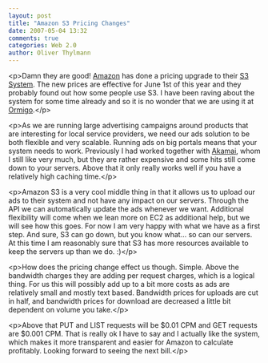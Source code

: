 ```yaml
---
layout: post
title: "Amazon S3 Pricing Changes"
date: 2007-05-04 13:32
comments: true
categories: Web 2.0
author: Oliver Thylmann
---
```








&lt;p&gt;Damn they are good! [Amazon](http://amazon.com) has done a pricing upgrade to their [S3 System](http://www.amazon.com/gp/browse.html?node=16427261). The new prices are effective for June 1st of this year and they probably found out how some people use S3. I have been raving about the system for some time already and so it is no wonder that we are using it at [Ormigo](https://ormigo.com).&lt;/p&gt;

&lt;p&gt;As we are running large advertising campaigns around products that are interesting for local service providers, we need our ads solution to be both flexible and very scalable. Running ads on big portals means that your system needs to work. Previously I had worked together with [Akamai](http://akamai.com/), whom I still like very much, but they are rather expensive and some hits still come down to your servers. Above that it only really works well if you have a relatively high caching time.&lt;/p&gt;

&lt;p&gt;Amazon S3 is a very cool middle thing in that it allows us to upload our ads to their system and not have any impact on our servers. Through the API we can automatically update the ads whenever we want. Additional flexibility will come when we lean more on EC2 as additional help, but we will see how this goes. For now I am very happy with what we have as a first step. And sure, S3 can go down, but you know what... so can our servers. At this time I am reasonably sure that S3 has more resources available to keep the servers up than we do. :)&lt;/p&gt;

&lt;p&gt;How does the pricing change effect us though. Simple. Above the bandwidth charges they are adding per request charges, which is a logical thing. For us this will possibly add up to a bit more costs as ads are relatively small and mostly text based. Bandwidth prices for uploads are cut in half, and bandwidth prices for download are decreased a little bit dependent on volume you take.&lt;/p&gt;

&lt;p&gt;Above that PUT and LIST requests will be $0.01 CPM and GET requests are $0.001 CPM. That is really ok I have to say and I actually like the system, which makes it more transparent and easier for Amazon to calculate profitably. Looking forward to seeing the next bill.&lt;/p&gt;


